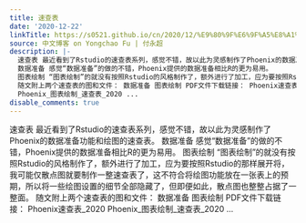 ```yaml
---
title: 速查表
date: '2020-12-22'
linkTitle: https://s0521.github.io/cn/2020/12/%E9%80%9F%E6%9F%A5%E8%A1%A8/
source: 中文博客 on Yongchao Fu | 付永超
description: |-
  速查表 最近看到了Rstudio的速查表系列，感觉不错，故以此为灵感制作了Phoenix的数据准备功能和绘图的速查表。
  数据准备 感觉“数据准备”的做的不错，Phoenix提供的数据准备相比R的更为易用。
  图表绘制 “图表绘制”的就没有按照Rstudio的风格制作了，额外进行了加工，应为要按照Rstudio的那样展开将，我可能仅散点图就要制作一整速查表了，这不符合将绘图功能放在一张表上的预期，所以将一些绘图设置的细节全部隐藏了，但即便如此，散点图也整整占据了一整面。
  随文附上两个速查表的图和文件： 数据准备 图表绘制 PDF文件下载链接： Phoenix速查表_2020
  Phoenix_图表绘制_速查表_2020 ...
disable_comments: true
---
```

速查表 最近看到了Rstudio的速查表系列，感觉不错，故以此为灵感制作了Phoenix的数据准备功能和绘图的速查表。
数据准备 感觉“数据准备”的做的不错，Phoenix提供的数据准备相比R的更为易用。
图表绘制 “图表绘制”的就没有按照Rstudio的风格制作了，额外进行了加工，应为要按照Rstudio的那样展开将，我可能仅散点图就要制作一整速查表了，这不符合将绘图功能放在一张表上的预期，所以将一些绘图设置的细节全部隐藏了，但即便如此，散点图也整整占据了一整面。
随文附上两个速查表的图和文件： 数据准备 图表绘制 PDF文件下载链接： Phoenix速查表_2020
Phoenix_图表绘制_速查表_2020 ...